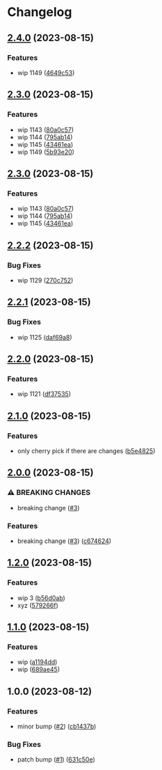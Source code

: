 # Changelog

## [2.4.0](https://github.com/devdoshi/stl-release-flow-1/compare/v2.3.0...v2.4.0) (2023-08-15)


### Features

* wip 1149 ([4649c53](https://github.com/devdoshi/stl-release-flow-1/commit/4649c53aa39c88d4fc4ceeb65d4f7eeb2d776b2c))

## [2.3.0](https://github.com/devdoshi/stl-release-flow-1/compare/v2.2.2...v2.3.0) (2023-08-15)


### Features

* wip 1143 ([80a0c57](https://github.com/devdoshi/stl-release-flow-1/commit/80a0c572a1738f8f6d4412d41b45377c3acd29eb))
* wip 1144 ([795ab14](https://github.com/devdoshi/stl-release-flow-1/commit/795ab1442b554596d43f71a02c5c12075e712e9b))
* wip 1145 ([43461ea](https://github.com/devdoshi/stl-release-flow-1/commit/43461ea0379011c92dfd302dfec6dbdb82d299b3))
* wip 1149 ([5b93e20](https://github.com/devdoshi/stl-release-flow-1/commit/5b93e20fbf80ad33f0861b146018e4bb1a61352e))

## [2.3.0](https://github.com/devdoshi/stl-release-flow-1/compare/v2.2.2...v2.3.0) (2023-08-15)


### Features

* wip 1143 ([80a0c57](https://github.com/devdoshi/stl-release-flow-1/commit/80a0c572a1738f8f6d4412d41b45377c3acd29eb))
* wip 1144 ([795ab14](https://github.com/devdoshi/stl-release-flow-1/commit/795ab1442b554596d43f71a02c5c12075e712e9b))
* wip 1145 ([43461ea](https://github.com/devdoshi/stl-release-flow-1/commit/43461ea0379011c92dfd302dfec6dbdb82d299b3))

## [2.2.2](https://github.com/devdoshi/stl-release-flow-1/compare/v2.2.1...v2.2.2) (2023-08-15)


### Bug Fixes

* wip 1129 ([270c752](https://github.com/devdoshi/stl-release-flow-1/commit/270c7529c548b66b31b3976c40569e6b7d172fba))

## [2.2.1](https://github.com/devdoshi/stl-release-flow-1/compare/v2.2.0...v2.2.1) (2023-08-15)


### Bug Fixes

* wip 1125 ([daf69a8](https://github.com/devdoshi/stl-release-flow-1/commit/daf69a8fedada7cb09a611a4e33a9e303eade07f))

## [2.2.0](https://github.com/devdoshi/stl-release-flow-1/compare/v2.1.0...v2.2.0) (2023-08-15)


### Features

* wip 1121 ([df37535](https://github.com/devdoshi/stl-release-flow-1/commit/df375353078afd2f3454120626e7bd45cd237033))

## [2.1.0](https://github.com/devdoshi/stl-release-flow-1/compare/v2.0.0...v2.1.0) (2023-08-15)


### Features

* only cherry pick if there are changes ([b5e4825](https://github.com/devdoshi/stl-release-flow-1/commit/b5e4825304ad08e0dc83c78d86f92c2aed19e922))

## [2.0.0](https://github.com/devdoshi/stl-release-flow-1/compare/v1.2.0...v2.0.0) (2023-08-15)


### ⚠ BREAKING CHANGES

* breaking change ([#3](https://github.com/devdoshi/stl-release-flow-1/issues/3))

### Features

* breaking change ([#3](https://github.com/devdoshi/stl-release-flow-1/issues/3)) ([c674624](https://github.com/devdoshi/stl-release-flow-1/commit/c6746245f81a76b2021f05d7b1f8c2141c9d9b07))

## [1.2.0](https://github.com/devdoshi/stl-release-flow-1/compare/v1.1.0...v1.2.0) (2023-08-15)


### Features

* wip 3 ([b56d0ab](https://github.com/devdoshi/stl-release-flow-1/commit/b56d0ab01980016a5c38cf50a5c8c44d6e30a202))
* xyz ([579266f](https://github.com/devdoshi/stl-release-flow-1/commit/579266f43efe085705d7d1bf40f0ade1a27a1377))

## [1.1.0](https://github.com/devdoshi/stl-release-flow-1/compare/v1.0.0...v1.1.0) (2023-08-15)


### Features

* wip ([a1194dd](https://github.com/devdoshi/stl-release-flow-1/commit/a1194dd80fe5e8cf9b8812337508c2de235d3fd8))
* wip ([689ae45](https://github.com/devdoshi/stl-release-flow-1/commit/689ae452651159463da02519db2e16d26e28343f))

## 1.0.0 (2023-08-12)


### Features

* minor bump ([#2](https://github.com/devdoshi/stl-release-flow-1/issues/2)) ([cb1437b](https://github.com/devdoshi/stl-release-flow-1/commit/cb1437ba77dcc13c621c258492ad7352bbb76058))


### Bug Fixes

* patch bump ([#1](https://github.com/devdoshi/stl-release-flow-1/issues/1)) ([631c50e](https://github.com/devdoshi/stl-release-flow-1/commit/631c50e5f7fbc42f18075446ae5341278eb05008))
